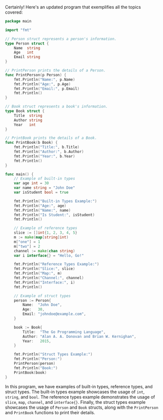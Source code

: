 Certainly! Here's an updated program that exemplifies all the topics covered:

```go
package main

import "fmt"

// Person struct represents a person's information.
type Person struct {
	Name  string
	Age   int
	Email string
}

// PrintPerson prints the details of a Person.
func PrintPerson(p Person) {
	fmt.Println("Name:", p.Name)
	fmt.Println("Age:", p.Age)
	fmt.Println("Email:", p.Email)
	fmt.Println()
}

// Book struct represents a book's information.
type Book struct {
	Title  string
	Author string
	Year   int
}

// PrintBook prints the details of a Book.
func PrintBook(b Book) {
	fmt.Println("Title:", b.Title)
	fmt.Println("Author:", b.Author)
	fmt.Println("Year:", b.Year)
	fmt.Println()
}

func main() {
	// Example of built-in types
	var age int = 30
	var name string = "John Doe"
	var isStudent bool = true

	fmt.Println("Built-in Types Example:")
	fmt.Println("Age:", age)
	fmt.Println("Name:", name)
	fmt.Println("Is Student:", isStudent)
	fmt.Println()

	// Example of reference types
	slice := []int{1, 2, 3, 4, 5}
	m := make(map[string]int)
	m["one"] = 1
	m["two"] = 2
	channel := make(chan string)
	var i interface{} = "Hello, Go!"

	fmt.Println("Reference Types Example:")
	fmt.Println("Slice:", slice)
	fmt.Println("Map:", m)
	fmt.Println("Channel:", channel)
	fmt.Println("Interface:", i)
	fmt.Println()

	// Example of struct types
	person := Person{
		Name:  "John Doe",
		Age:   30,
		Email: "johndoe@example.com",
	}

	book := Book{
		Title:  "The Go Programming Language",
		Author: "Alan A. A. Donovan and Brian W. Kernighan",
		Year:   2015,
	}

	fmt.Println("Struct Types Example:")
	fmt.Println("Person:")
	PrintPerson(person)
	fmt.Println("Book:")
	PrintBook(book)
}
```

In this program, we have examples of built-in types, reference types, and struct types. The built-in types example showcases the usage of `int`, `string`, and `bool`. The reference types example demonstrates the usage of `slice`, `map`, `channel`, and `interface{}`. Finally, the struct types example showcases the usage of `Person` and `Book` structs, along with the `PrintPerson` and `PrintBook` functions to print their details.